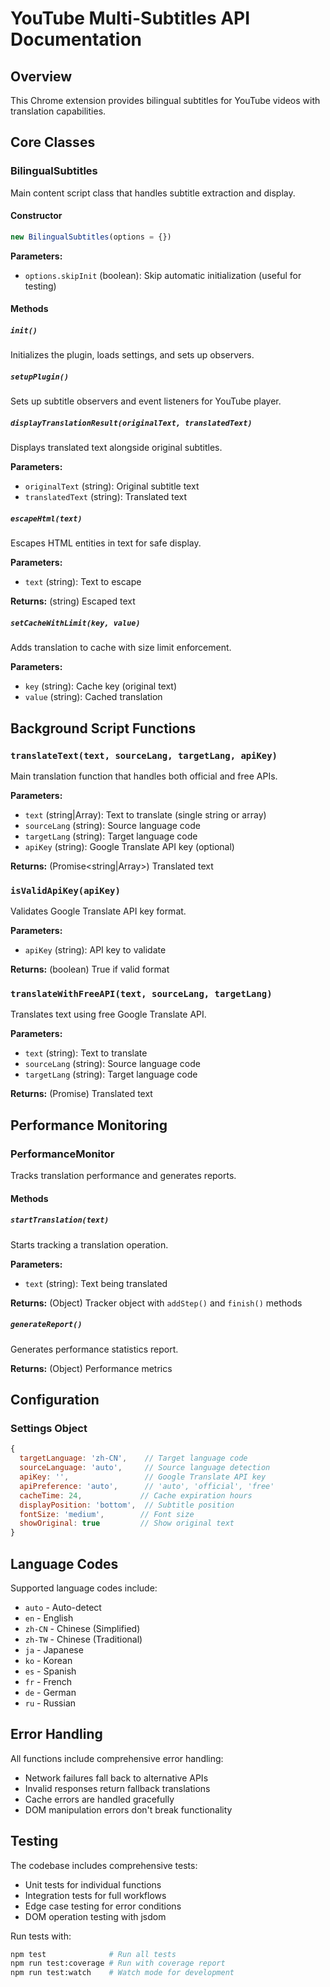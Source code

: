 # YouTube Multi-Subtitles API Documentation

## Overview

This Chrome extension provides bilingual subtitles for YouTube videos with translation capabilities.

## Core Classes

### BilingualSubtitles

Main content script class that handles subtitle extraction and display.

#### Constructor
```javascript
new BilingualSubtitles(options = {})
```

**Parameters:**
- `options.skipInit` (boolean): Skip automatic initialization (useful for testing)

#### Methods

##### `init()`
Initializes the plugin, loads settings, and sets up observers.

##### `setupPlugin()`
Sets up subtitle observers and event listeners for YouTube player.

##### `displayTranslationResult(originalText, translatedText)`
Displays translated text alongside original subtitles.

**Parameters:**
- `originalText` (string): Original subtitle text
- `translatedText` (string): Translated text

##### `escapeHtml(text)`
Escapes HTML entities in text for safe display.

**Parameters:**
- `text` (string): Text to escape

**Returns:** (string) Escaped text

##### `setCacheWithLimit(key, value)`
Adds translation to cache with size limit enforcement.

**Parameters:**
- `key` (string): Cache key (original text)
- `value` (string): Cached translation

## Background Script Functions

### `translateText(text, sourceLang, targetLang, apiKey)`

Main translation function that handles both official and free APIs.

**Parameters:**
- `text` (string|Array): Text to translate (single string or array)
- `sourceLang` (string): Source language code
- `targetLang` (string): Target language code  
- `apiKey` (string): Google Translate API key (optional)

**Returns:** (Promise<string|Array>) Translated text

### `isValidApiKey(apiKey)`

Validates Google Translate API key format.

**Parameters:**
- `apiKey` (string): API key to validate

**Returns:** (boolean) True if valid format

### `translateWithFreeAPI(text, sourceLang, targetLang)`

Translates text using free Google Translate API.

**Parameters:**
- `text` (string): Text to translate
- `sourceLang` (string): Source language code
- `targetLang` (string): Target language code

**Returns:** (Promise<string>) Translated text

## Performance Monitoring

### PerformanceMonitor

Tracks translation performance and generates reports.

#### Methods

##### `startTranslation(text)`
Starts tracking a translation operation.

**Parameters:**
- `text` (string): Text being translated

**Returns:** (Object) Tracker object with `addStep()` and `finish()` methods

##### `generateReport()`
Generates performance statistics report.

**Returns:** (Object) Performance metrics

## Configuration

### Settings Object
```javascript
{
  targetLanguage: 'zh-CN',    // Target language code
  sourceLanguage: 'auto',     // Source language detection
  apiKey: '',                 // Google Translate API key
  apiPreference: 'auto',      // 'auto', 'official', 'free'
  cacheTime: 24,             // Cache expiration hours
  displayPosition: 'bottom',  // Subtitle position
  fontSize: 'medium',        // Font size
  showOriginal: true         // Show original text
}
```

## Language Codes

Supported language codes include:
- `auto` - Auto-detect
- `en` - English
- `zh-CN` - Chinese (Simplified)
- `zh-TW` - Chinese (Traditional)
- `ja` - Japanese
- `ko` - Korean
- `es` - Spanish
- `fr` - French
- `de` - German
- `ru` - Russian

## Error Handling

All functions include comprehensive error handling:
- Network failures fall back to alternative APIs
- Invalid responses return fallback translations
- Cache errors are handled gracefully
- DOM manipulation errors don't break functionality

## Testing

The codebase includes comprehensive tests:
- Unit tests for individual functions
- Integration tests for full workflows
- Edge case testing for error conditions
- DOM operation testing with jsdom

Run tests with:
```bash
npm test              # Run all tests
npm run test:coverage # Run with coverage report
npm run test:watch    # Watch mode for development
```

